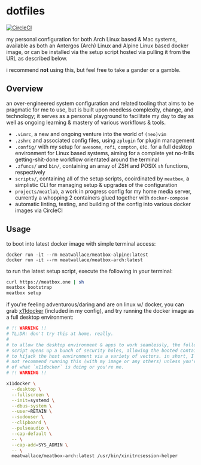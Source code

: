 # dotfiles

[![CircleCI](https://circleci.com/gh/meatwallace/dotfiles/tree/master.svg?style=svg)](https://circleci.com/gh/meatwallace/dotfiles/tree/master)

my personal configuration for both Arch Linux based & Mac systems, available as
both an Antergos (Arch) Linux and Alpine Linux based docker image, or can be
installed via the setup script hosted via pulling it from the URL as described
below.

i recommend **not** using this, but feel free to take a gander or a gamble.

## Overview

an over-engineered system configuration and related tooling that aims to be
pragmatic for me to use, but is built upon needless complexity, change, and
technology; it serves as a personal playground to facilitate my day to day as
well as ongoing learning & mastery of various workflows & tools.

- `.vimrc`, a new and ongoing venture into the world of `(neo)vim`
- `.zshrc` and associated config files, using `zplugin` for plugin management
- `.config/` with my setup for `awesome`, `rofi`, `compton`, etc. for a full
  desktop environment for Linux based systems, aiming for a complete yet
  no-frills getting-shit-done workflow orientated around the terminal
- `.zfuncs/` and `bin/`, containing an array of ZSH and POSIX `sh` functions,
  respectively
- `scripts/`, containing all of  the setup scripts, cooirdinated by `meatbox`,
  a simplistic CLI for managing setup & upgrades of the configuration
- `projects/meatlab`, a work in progress config for my home media server,
  currently a whopping 2 containers glued together with `docker-compose`
- automatic linting, testing, and building of the config into various docker
  images via CircleCI

## Usage

to boot into latest docker image with simple terminal access:

```
docker run -it --rm meatwallace/meatbox-alpine:latest
docker run -it --rm meatwallace/meatbox-arch:latest
```

to run the latest setup script, execute the following in your terminal:

```sh
curl https://meatbox.one | sh
meatbox bootstrap
meatbox setup
```

if you're feeling adventurous/daring and are on linux w/ docker, you can grab
[x11docker](https://github.com/mviereck/x11docker) (included in my config),
and try running the docker image as a full desktop environment: 

```sh
# !! WARNING !!
# TL;DR: don't try this at home. really.
# 
# to allow the desktop environment & apps to work seamlessly, the following
# script opens up a bunch of security holes, allowing the booted container
# to hijack the host environment via a variety of vectors. in short, I do
# not recommend running this (with my image or any others) unless you're aware
# of what `x11docker` is doing or you're me.
# !! WARNING !!

x11docker \
  --desktop \
  --fullscreen \
  --init=systemd \
  --dbus-system \
  --user=RETAIN \
  --sudouser \
  --clipboard \
  --pulseaudio \
  --cap-default \
  -- \
  --cap-add=SYS_ADMIN \
  -- \
  meatwallace/meatbox-arch:latest /usr/bin/xinitrcsession-helper
```

